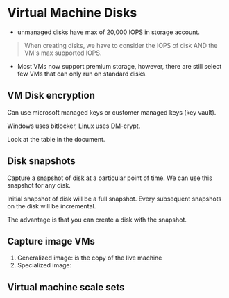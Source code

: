# Virtual Machine Disks

- unmanaged disks have max of 20,000 IOPS in storage account.

> When creating disks, we have to consider the IOPS of disk AND the VM's max supported IOPS. 

- Most VMs now support premium storage, however, there are still select few VMs that can only run on standard disks.


## VM Disk encryption

Can use microsoft managed keys or customer managed keys (key vault).

Windows uses bitlocker, Linux uses DM-crypt.

Look at the table in the document.

## Disk snapshots

Capture a snapshot of disk at a particular point of time. We can use this snapshot for any disk.

Initial snapshot of disk will be a full snapshot. Every subsequent snapshots on the disk will be incremental. 

The advantage is that you can create a disk with the snapshot.

## Capture image VMs

1. Generalized image: is the copy of the live machine
2. Specialized image: 

## Virtual machine scale sets
